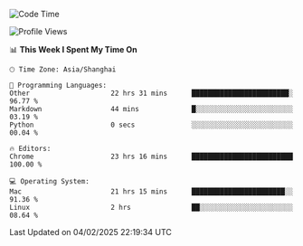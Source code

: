 <!--START_SECTION:waka-->
![Code Time](http://img.shields.io/badge/Code%20Time-3%2C426%20hrs%2011%20mins-blue)

![Profile Views](http://img.shields.io/badge/Profile%20Views-0-blue)

📊 **This Week I Spent My Time On** 

```text
🕑︎ Time Zone: Asia/Shanghai

💬 Programming Languages: 
Other                    22 hrs 31 mins      ████████████████████████░   96.77 % 
Markdown                 44 mins             █░░░░░░░░░░░░░░░░░░░░░░░░   03.19 % 
Python                   0 secs              ░░░░░░░░░░░░░░░░░░░░░░░░░   00.04 % 

🔥 Editors: 
Chrome                   23 hrs 16 mins      █████████████████████████   100.00 % 

💻 Operating System: 
Mac                      21 hrs 15 mins      ███████████████████████░░   91.36 % 
Linux                    2 hrs               ██░░░░░░░░░░░░░░░░░░░░░░░   08.64 % 
```


 Last Updated on 04/02/2025 22:19:34 UTC
<!--END_SECTION:waka-->